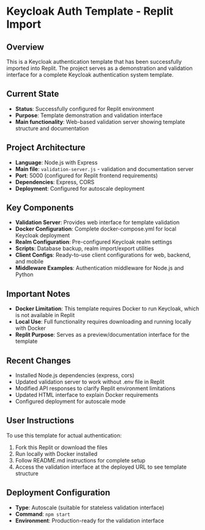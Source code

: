 # Keycloak Auth Template - Replit Import

## Overview
This is a Keycloak authentication template that has been successfully imported into Replit. The project serves as a demonstration and validation interface for a complete Keycloak authentication system template.

## Current State
- **Status**: Successfully configured for Replit environment
- **Purpose**: Template demonstration and validation interface
- **Main functionality**: Web-based validation server showing template structure and documentation

## Project Architecture
- **Language**: Node.js with Express
- **Main file**: `validation-server.js` - validation and documentation server
- **Port**: 5000 (configured for Replit frontend requirements)
- **Dependencies**: Express, CORS
- **Deployment**: Configured for autoscale deployment

## Key Components
- **Validation Server**: Provides web interface for template validation
- **Docker Configuration**: Complete docker-compose.yml for local Keycloak deployment
- **Realm Configuration**: Pre-configured Keycloak realm settings
- **Scripts**: Database backup, realm import/export utilities
- **Client Configs**: Ready-to-use client configurations for web, backend, and mobile
- **Middleware Examples**: Authentication middleware for Node.js and Python

## Important Notes
- **Docker Limitation**: This template requires Docker to run Keycloak, which is not available in Replit
- **Local Use**: Full functionality requires downloading and running locally with Docker
- **Replit Purpose**: Serves as a preview/documentation interface for the template

## Recent Changes
- Installed Node.js dependencies (express, cors)
- Updated validation server to work without .env file in Replit
- Modified API responses to clarify Replit environment limitations
- Updated HTML interface to explain Docker requirements
- Configured deployment for autoscale mode

## User Instructions
To use this template for actual authentication:
1. Fork this Replit or download the files
2. Run locally with Docker installed
3. Follow README.md instructions for complete setup
4. Access the validation interface at the deployed URL to see template structure

## Deployment Configuration
- **Type**: Autoscale (suitable for stateless validation interface)
- **Command**: `npm start`
- **Environment**: Production-ready for the validation interface